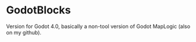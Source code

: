 # GodotBlocks
 
Version for Godot 4.0, basically a non-tool version of Godot MapLogic (also on my github).
